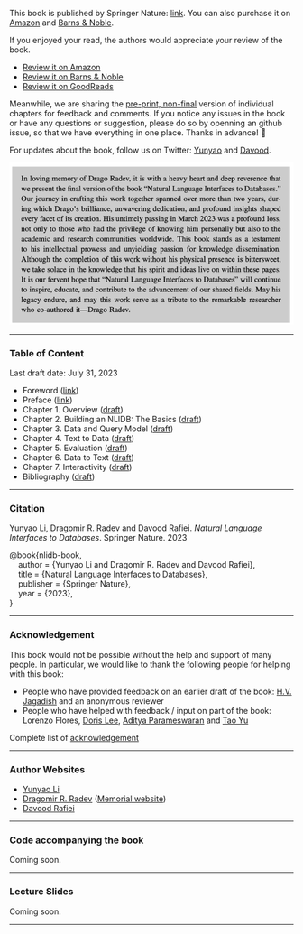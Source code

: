 This book is published by Springer Nature: [link](https://link.springer.com/book/10.1007/978-3-031-45043-3). You can also purchase it on [Amazon](https://www.amazon.com/Language-Interfaces-Databases-Synthesis-Management/dp/3031450426) and [Barns & Noble](https://www.barnesandnoble.com/w/book/1144006793?ean=9783031450433). 

If you enjoyed your read, the authors would appreciate your review of the book. 

- [Review it on Amazon](https://www.amazon.com/Language-Interfaces-Databases-Synthesis-Management/dp/3031450426)
- [Review it on Barns & Noble](https://www.barnesandnoble.com/w/book/1144006793?ean=9783031450433)
- [Review it on GoodReads](https://www.goodreads.com/book/show/116702144-natural-language-data-management-and-interfaces)

Meanwhile, we are sharing the <ins>pre-print, non-final</ins> version of individual chapters for feedback and comments. If you notice any issues in the book or have any questions or suggestion, please do so by openning an github issue, so that we have everything in one place. Thanks in advance! 🌻

For updates about the book, follow us on Twitter: [Yunyao](https://twitter.com/yunyao_li) and [Davood](https://twitter.com/DavoodRafiei). 

![](https://github.com/nlidb/book/blob/main/draft/dedication.png)

--------------
### Table of Content 
Last draft date: July 31, 2023

- Foreword ([link](https://github.com/nlidb/book/blob/main/draft/Foreword.pdf))
- Preface ([link](https://github.com/nlidb/book/blob/main/draft/Preface.pdf))
- Chapter 1. Overview ([draft](https://github.com/nlidb/Book/blob/main/draft/Chapter1.pdf))
- Chapter 2. Building an NLIDB: The Basics ([draft](https://github.com/nlidb/Book/blob/main/draft/Chapter2.pdf))
- Chapter 3. Data and Query Model ([draft](https://github.com/nlidb/Book/blob/main/draft/Chapter3.pdf))
- Chapter 4. Text to Data ([draft](https://github.com/nlidb/Book/blob/main/draft/Chapter4.pdf))
- Chapter 5. Evaluation ([draft](https://github.com/nlidb/Book/blob/main/draft/Chapter5.pdf))
- Chapter 6. Data to Text ([draft](https://github.com/nlidb/Book/blob/main/draft/Chapter6.pdf))
- Chapter 7. Interactivity ([draft](https://github.com/nlidb/Book/blob/main/draft/Chapter7.pdf))
- Bibliography ([draft](https://github.com/nlidb/Book/blob/main/draft/Bibliography.pdf))

---
### Citation
Yunyao Li, Dragomir R. Radev and Davood Rafiei. <em>Natural Language Interfaces to Databases</em>. Springer Nature. 2023


@book{nlidb-book,<br>
&nbsp;&nbsp;&nbsp;&nbsp;author = {Yunyao Li and Dragomir R. Radev and Davood Rafiei},<br>
&nbsp;&nbsp;&nbsp;&nbsp;title = {Natural Language Interfaces to Databases},<br>
&nbsp;&nbsp;&nbsp;&nbsp;publisher = {Springer Nature},<br>
&nbsp;&nbsp;&nbsp;&nbsp;year = {2023},<br>
}<br>

---

### Acknowledgement 
[//]: <> (To include in the future)
This book would not be possible without the help and support of many people. In particular, we would like to thank the following people for helping with this book:
* People who have provided feedback on an earlier draft of the book: [H.V. Jagadish](https://web.eecs.umich.edu/~jag/) and an anonymous reviewer
* People who have helped with feedback / input on part of the book: Lorenzo Flores, [Doris Lee](http://dorisjunglinlee.com), [Aditya Parameswaran](https://people.eecs.berkeley.edu/~adityagp/) and [Tao Yu](https://taoyds.github.io) 

Complete list of [acknowledgement](https://github.com/nlidb/book/blob/main/draft/acknowledgement.pdf)

---
### Author Websites
- [Yunyao Li](https://yunyaoli.github.io)
- [Dragomir R. Radev](https://www.cs.yale.edu/homes/radev/) ([Memorial website](https://yaleseas.com/remembering-drago/))
- [Davood Rafiei](https://webdocs.cs.ualberta.ca/~drafiei/)

---
### Code accompanying the book
Coming soon. 

[//]: <> (### Endorsement)

---
### Lecture Slides
Coming soon. 

---
